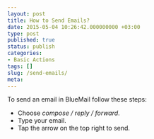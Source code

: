 ```yaml
---
layout: post
title: How to Send Emails?
date: 2015-05-04 10:26:42.000000000 +03:00
type: post
published: true
status: publish
categories:
- Basic Actions
tags: []
slug: /send-emails/
meta:
---
```


To send an email in BlueMail follow these steps:

* Choose *compose / reply / forward*.
* Type your email.
* Tap the arrow on the top right to send.